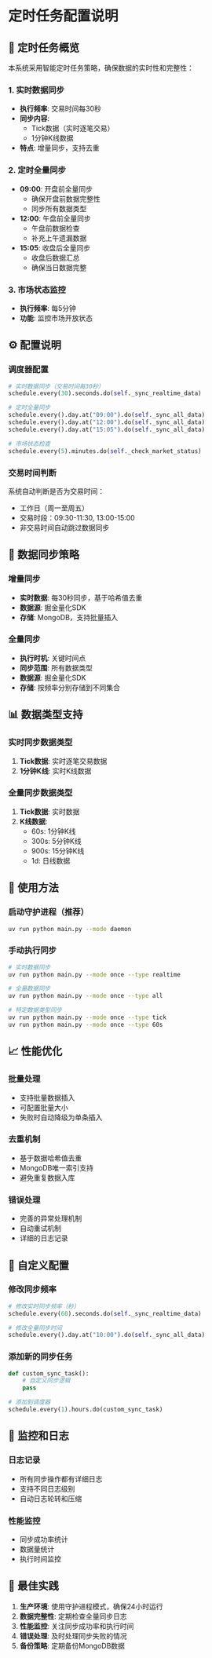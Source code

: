 # 定时任务配置说明

## 📅 定时任务概览

本系统采用智能定时任务策略，确保数据的实时性和完整性：

### 1. 实时数据同步
- **执行频率**: 交易时间每30秒
- **同步内容**: 
  - Tick数据（实时逐笔交易）
  - 1分钟K线数据
- **特点**: 增量同步，支持去重

### 2. 定时全量同步
- **09:00**: 开盘前全量同步
  - 确保开盘前数据完整性
  - 同步所有数据类型
- **12:00**: 午盘前全量同步
  - 午盘前数据检查
  - 补充上午遗漏数据
- **15:05**: 收盘后全量同步
  - 收盘后数据汇总
  - 确保当日数据完整

### 3. 市场状态监控
- **执行频率**: 每5分钟
- **功能**: 监控市场开放状态

## ⚙️ 配置说明

### 调度器配置
```python
# 实时数据同步（交易时间每30秒）
schedule.every(30).seconds.do(self._sync_realtime_data)

# 定时全量同步
schedule.every().day.at("09:00").do(self._sync_all_data)
schedule.every().day.at("12:00").do(self._sync_all_data)
schedule.every().day.at("15:05").do(self._sync_all_data)

# 市场状态检查
schedule.every(5).minutes.do(self._check_market_status)
```

### 交易时间判断
系统自动判断是否为交易时间：
- 工作日（周一至周五）
- 交易时段：09:30-11:30, 13:00-15:00
- 非交易时间自动跳过数据同步

## 🔄 数据同步策略

### 增量同步
- **实时数据**: 每30秒同步，基于哈希值去重
- **数据源**: 掘金量化SDK
- **存储**: MongoDB，支持批量插入

### 全量同步
- **执行时机**: 关键时间点
- **同步范围**: 所有数据类型
- **数据源**: 掘金量化SDK
- **存储**: 按频率分别存储到不同集合

## 📊 数据类型支持

### 实时同步数据类型
1. **Tick数据**: 实时逐笔交易数据
2. **1分钟K线**: 实时K线数据

### 全量同步数据类型
1. **Tick数据**: 实时数据
2. **K线数据**: 
   - 60s: 1分钟K线
   - 300s: 5分钟K线
   - 900s: 15分钟K线
   - 1d: 日线数据

## 🚀 使用方法

### 启动守护进程（推荐）
```bash
uv run python main.py --mode daemon
```

### 手动执行同步
```bash
# 实时数据同步
uv run python main.py --mode once --type realtime

# 全量数据同步
uv run python main.py --mode once --type all

# 特定数据类型同步
uv run python main.py --mode once --type tick
uv run python main.py --mode once --type 60s
```

## 📈 性能优化

### 批量处理
- 支持批量数据插入
- 可配置批量大小
- 失败时自动降级为单条插入

### 去重机制
- 基于数据哈希值去重
- MongoDB唯一索引支持
- 避免重复数据入库

### 错误处理
- 完善的异常处理机制
- 自动重试机制
- 详细的日志记录

## 🔧 自定义配置

### 修改同步频率
```python
# 修改实时同步频率（秒）
schedule.every(60).seconds.do(self._sync_realtime_data)

# 修改全量同步时间
schedule.every().day.at("10:00").do(self._sync_all_data)
```

### 添加新的同步任务
```python
def custom_sync_task():
    # 自定义同步逻辑
    pass

# 添加到调度器
schedule.every(1).hours.do(custom_sync_task)
```

## 📝 监控和日志

### 日志记录
- 所有同步操作都有详细日志
- 支持不同日志级别
- 自动日志轮转和压缩

### 性能监控
- 同步成功率统计
- 数据量统计
- 执行时间监控

## 🎯 最佳实践

1. **生产环境**: 使用守护进程模式，确保24小时运行
2. **数据完整性**: 定期检查全量同步日志
3. **性能监控**: 关注同步成功率和执行时间
4. **错误处理**: 及时处理同步失败的情况
5. **备份策略**: 定期备份MongoDB数据
